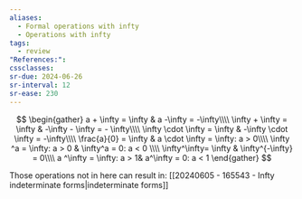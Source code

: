 ```yaml
---
aliases:
  - Formal operations with infty
  - Operations with infty
tags:
  - review
"References:": 
cssclasses:
sr-due: 2024-06-26
sr-interval: 12
sr-ease: 230
---
```

$$
\begin{gather}
a + \infty = \infty & a -\infty = -\infty\\\\
\infty + \infty = \infty & -\infty - \infty = - \infty\\\\
\infty \cdot \infty = \infty & -\infty 
\cdot \infty = -\infty\\\\
\frac{a}{0} = \infty & a \cdot \infty = \infty: a > 0\\\\
\infty ^a = \infty: a > 0 & \infty^a = 0: a < 0 \\\\
\infty^\infty= \infty & \infty^{-\infty} = 0\\\\
a ^\infty = \infty: a > 1& a^\infty = 0: a < 1
\end{gather}
$$




Those operations not in here can result in: [[20240605 - 165543 - Infty indeterminate forms|indeterminate forms]]


